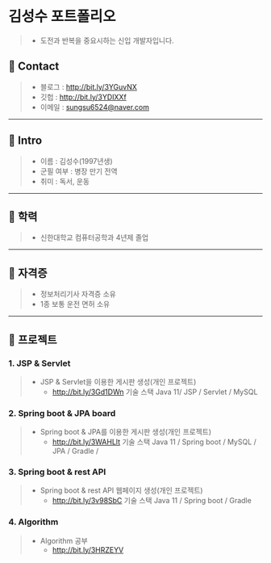 # 김성수 포트폴리오
> - 도전과 반복을 중요시하는 신입 개발자입니다.


##  📌 Contact
> - 블로그 : http://bit.ly/3YGuvNX
> - 깃헙 : http://bit.ly/3YDIXXf
> - 이메일 : sungsu6524@naver.com

* * *

## 📌  Intro

> - 이름 : 김성수(1997년생)
> - 군필 여부 : 병장 만기 전역
> - 취미 : 독서, 운동

* * *

##  📌 학력
> - 신한대학교 컴퓨터공학과 4년제 졸업

* * *

##  📌 자격증
> - 정보처리기사 자격증 소유
> - 1종 보통 운전 면허 소유

* * *

## 📌 프로젝트
### 1. JSP & Servlet 
> - JSP & Servlet을 이용한 게시판 생성(개인 프로젝트)
>   - http://bit.ly/3Gd1DWn
> 기술 스택
> Java 11/ JSP / Servlet / MySQL

### 2. Spring boot & JPA board
> - Spring boot & JPA를 이용한 게시판 생성(개인 프로젝트)
>   - http://bit.ly/3WAHLlt
> 기술 스택
> Java 11 / Spring boot / MySQL / JPA / Gradle /

### 3. Spring boot & rest API
> - Spring boot & rest API 웹페이지 생성(개인 프로젝트)
>   - http://bit.ly/3v98SbC
> 기술 스택
> Java 11 / Spring boot / Gradle

### 4. Algorithm
> - Algorithm 공부
>   - http://bit.ly/3HRZEYV

